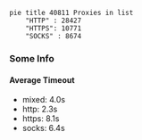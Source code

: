 
```mermaid
pie title 40811 Proxies in list
    "HTTP" : 28427
    "HTTPS": 10771
    "SOCKS" : 8674
```

### Some Info
#### Average Timeout

- mixed: 4.0s
- http: 2.3s
- https: 8.1s
- socks: 6.4s
